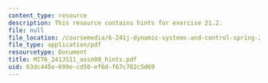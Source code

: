```yaml
---
content_type: resource
description: This resource contains hints for exercise 21.2.
file: null
file_location: /coursemedia/6-241j-dynamic-systems-and-control-spring-2011/63dc445e699ecd50ef6df67c782c5d69_MIT6_241JS11_assn09_hints.pdf
file_type: application/pdf
resourcetype: Document
title: MIT6_241JS11_assn09_hints.pdf
uid: 63dc445e-699e-cd50-ef6d-f67c782c5d69
---
```

